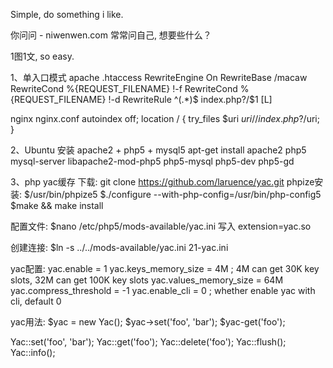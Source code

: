 Simple, do something i like.

你问问 - niwenwen.com
常常问自己, 想要些什么？

1图1文, so easy.

1、单入口模式
apache .htaccess
    RewriteEngine On
    RewriteBase /macaw
    RewriteCond %{REQUEST_FILENAME} !-f
    RewriteCond %{REQUEST_FILENAME} !-d
    RewriteRule ^(.*)$ index.php?/$1 [L]

nginx nginx.conf
    autoindex off;
    location / {
        try_files $uri $uri/ /index.php?/$uri;
    }

2、Ubuntu 安装 apache2 + php5 + mysql5
apt-get install apache2 php5 mysql-server libapache2-mod-php5 php5-mysql php5-dev php5-gd

3、php yac缓存
下载: git clone https://github.com/laruence/yac.git
phpize安装:
$/usr/bin/phpize5
$./configure --with-php-config=/usr/bin/php-config5
$make && make install

配置文件:
$nano /etc/php5/mods-available/yac.ini
写入
extension=yac.so

创建连接:
$ln -s ../../mods-available/yac.ini 21-yac.ini

yac配置:
yac.enable = 1
yac.keys_memory_size = 4M ; 4M can get 30K key slots, 32M can get 100K key slots
yac.values_memory_size = 64M
yac.compress_threshold = -1
yac.enable_cli = 0 ; whether enable yac with cli, default 0

yac用法:
$yac = new Yac();
$yac->set('foo', 'bar');
$yac-get('foo');

Yac::set('foo', 'bar');
Yac::get('foo');
Yac::delete('foo');
Yac::flush();
Yac::info();
